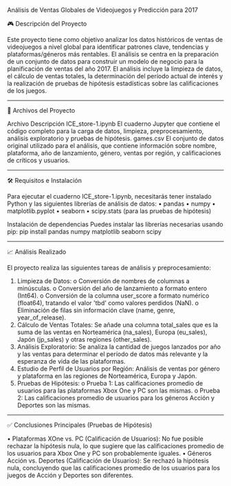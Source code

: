 Análisis de Ventas Globales de Videojuegos y Predicción para 2017

🎮 Descripción del Proyecto

Este proyecto tiene como objetivo analizar los datos históricos de ventas de videojuegos a nivel global para identificar patrones clave, tendencias y plataformas/géneros más rentables. El análisis se centra en la preparación de un conjunto de datos para construir un modelo de negocio para la planificación de ventas del año 2017.
El análisis incluye la limpieza de datos, el cálculo de ventas totales, la determinación del período actual de interés y la realización de pruebas de hipótesis estadísticas sobre las calificaciones de los juegos.
________________________________________
📁 Archivos del Proyecto

Archivo	Descripción
ICE_store-1.ipynb	El cuaderno Jupyter que contiene el código completo para la carga de datos, limpieza, preprocesamiento, análisis exploratorio y pruebas de hipótesis.
games.csv	El conjunto de datos original utilizado para el análisis, que contiene información sobre nombre, plataforma, año de lanzamiento, género, ventas por región, y calificaciones de críticos y usuarios.
________________________________________
🛠️ Requisitos e Instalación

Para ejecutar el cuaderno ICE_store-1.ipynb, necesitarás tener instalado Python y las siguientes librerías de análisis de datos:
•	pandas
•	numpy
•	matplotlib.pyplot
•	seaborn
•	scipy.stats (para las pruebas de hipótesis)

Instalación de dependencias
Puedes instalar las librerías necesarias usando pip:
pip install pandas numpy matplotlib seaborn scipy
________________________________________
📈 Análisis Realizado

El proyecto realiza las siguientes tareas de análisis y preprocesamiento:
1.	Limpieza de Datos:
o	Conversión de nombres de columnas a minúsculas.
o	Conversión del año de lanzamiento a formato entero (Int64).
o	Conversión de la columna user_score a formato numérico (float64), tratando el valor 'tbd' como valores perdidos (NaN).
o	Eliminación de filas sin información clave (name, genre, year_of_release).
2.	Cálculo de Ventas Totales: Se añade una columna total_sales que es la suma de las ventas en Norteamérica (na_sales), Europa (eu_sales), Japón (jp_sales) y otras regiones (other_sales).
3.	Análisis Exploratorio: Se analiza la cantidad de juegos lanzados por año y las ventas para determinar el período de datos más relevante y la esperanza de vida de las plataformas.
4.	Estudio de Perfil de Usuarios por Región: Análisis de ventas por género y plataforma en las regiones de Norteamérica, Europa y Japón.
5.	Pruebas de Hipótesis:
o	Prueba 1: Las calificaciones promedio de usuarios para las plataformas Xbox One y PC son las mismas.
o	Prueba 2: Las calificaciones promedio de usuarios para los géneros Acción y Deportes son las mismas.
________________________________________
✅ Conclusiones Principales (Pruebas de Hipótesis)

•	Plataformas XOne vs. PC (Calificación de Usuarios): No fue posible rechazar la hipótesis nula, lo que sugiere que las calificaciones promedio de los usuarios para Xbox One y PC son probablemente iguales.
•	Géneros Acción vs. Deportes (Calificación de Usuarios): Se rechazó la hipótesis nula, concluyendo que las calificaciones promedio de los usuarios para los juegos de Acción y Deportes son diferentes.

